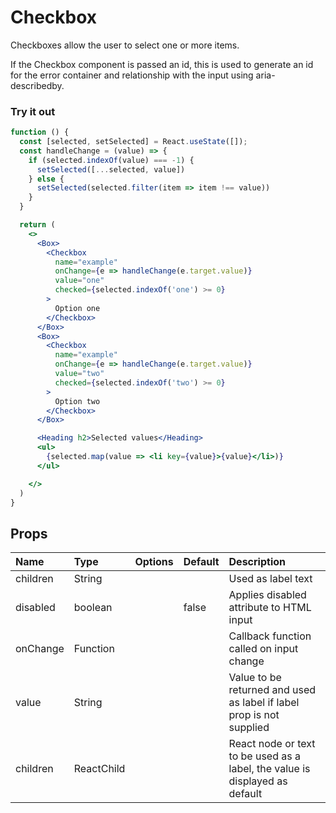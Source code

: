# Checkbox

Checkboxes allow the user to select one or more items.

If the Checkbox component is passed an id, this is used to generate an id for the error container and relationship with the input using aria-describedby.

### Try it out

```.jsx
function () {
  const [selected, setSelected] = React.useState([]);
  const handleChange = (value) => {
    if (selected.indexOf(value) === -1) {
      setSelected([...selected, value])
    } else {
      setSelected(selected.filter(item => item !== value))
    }
  }

  return (
    <>
      <Box>
        <Checkbox
          name="example"
          onChange={e => handleChange(e.target.value)}
          value="one"
          checked={selected.indexOf('one') >= 0}
        >
          Option one
        </Checkbox>
      </Box>
      <Box>
        <Checkbox
          name="example"
          onChange={e => handleChange(e.target.value)}
          value="two"
          checked={selected.indexOf('two') >= 0}
        >
          Option two
        </Checkbox>
      </Box>

      <Heading h2>Selected values</Heading>
      <ul>
        {selected.map(value => <li key={value}>{value}</li>)}
      </ul>

    </>
  )
}
```

## Props

| Name     | Type       | Options | Default | Description                                                                 |
| :------- | :--------- | :-----: | :------ | :-------------------------------------------------------------------------- |
| children | String     |         |         | Used as label text                                                          |
| disabled | boolean    |         | false   | Applies disabled attribute to HTML input                                    |
| onChange | Function   |         |         | Callback function called on input change                                    |
| value    | String     |         |         | Value to be returned and used as label if label prop is not supplied        |
| children | ReactChild |         |         | React node or text to be used as a label, the value is displayed as default |

